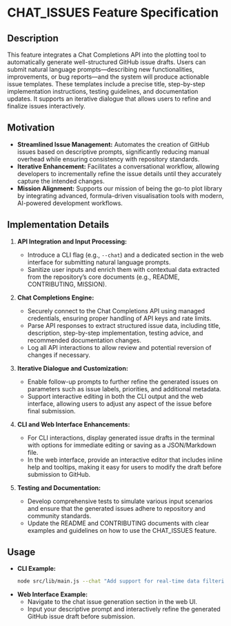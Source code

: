 # CHAT_ISSUES Feature Specification

## Description
This feature integrates a Chat Completions API into the plotting tool to automatically generate well-structured GitHub issue drafts. Users can submit natural language prompts—describing new functionalities, improvements, or bug reports—and the system will produce actionable issue templates. These templates include a precise title, step-by-step implementation instructions, testing guidelines, and documentation updates. It supports an iterative dialogue that allows users to refine and finalize issues interactively.

## Motivation
- **Streamlined Issue Management:** Automates the creation of GitHub issues based on descriptive prompts, significantly reducing manual overhead while ensuring consistency with repository standards.
- **Iterative Enhancement:** Facilitates a conversational workflow, allowing developers to incrementally refine the issue details until they accurately capture the intended changes.
- **Mission Alignment:** Supports our mission of being the go-to plot library by integrating advanced, formula-driven visualisation tools with modern, AI-powered development workflows.

## Implementation Details
1. **API Integration and Input Processing:**
   - Introduce a CLI flag (e.g., `--chat`) and a dedicated section in the web interface for submitting natural language prompts.
   - Sanitize user inputs and enrich them with contextual data extracted from the repository’s core documents (e.g., README, CONTRIBUTING, MISSION).

2. **Chat Completions Engine:**
   - Securely connect to the Chat Completions API using managed credentials, ensuring proper handling of API keys and rate limits.
   - Parse API responses to extract structured issue data, including title, description, step-by-step implementation, testing advice, and recommended documentation changes.
   - Log all API interactions to allow review and potential reversion of changes if necessary.

3. **Iterative Dialogue and Customization:**
   - Enable follow-up prompts to further refine the generated issues on parameters such as issue labels, priorities, and additional metadata.
   - Support interactive editing in both the CLI output and the web interface, allowing users to adjust any aspect of the issue before final submission.

4. **CLI and Web Interface Enhancements:**
   - For CLI interactions, display generated issue drafts in the terminal with options for immediate editing or saving as a JSON/Markdown file.
   - In the web interface, provide an interactive editor that includes inline help and tooltips, making it easy for users to modify the draft before submission to GitHub.

5. **Testing and Documentation:**
   - Develop comprehensive tests to simulate various input scenarios and ensure that the generated issues adhere to repository and community standards.
   - Update the README and CONTRIBUTING documents with clear examples and guidelines on how to use the CHAT_ISSUES feature.

## Usage
- **CLI Example:**
  ```bash
  node src/lib/main.js --chat "Add support for real-time data filtering with interactive legends."
  ```
- **Web Interface Example:**
   - Navigate to the chat issue generation section in the web UI.
   - Input your descriptive prompt and interactively refine the generated GitHub issue draft before submission.
